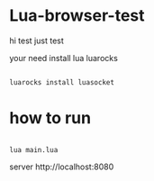 # Lua-browser-test
 hi test just test

your need install lua luarocks

```

luarocks install luasocket

```
# how to run 

```

lua main.lua

```
server http://localhost:8080


